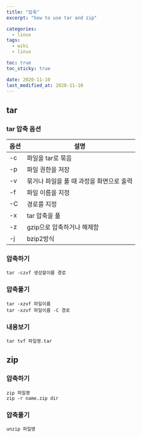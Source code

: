 ```yaml
---
title: "압축"
excerpt: "how to use tar and zip"

categories:
  - linux
tags:
  - wiki
  - linux

toc: true
toc_sticky: true

date: 2020-11-10
last_modified_at: 2020-11-10
---
```

## tar

### tar 압축 옵션
| **옵션** | **설명**                                 |
| -------- | ----------------------------------------|
| -c       | 파일을 tar로 묶음                        |
| -p       | 파일 권한을 저장                         |
| -v       | 묶거나 파일을 풀 때 과정을 화면으로 출력    |
| -f       | 파일 이름을 지정                         |
| -C       | 경로를 지정                              |
| -x       | tar 압축을 풂                            |
| -z       | gzip으로 압축하거나 해제함               |
|   -j     | bzip2방식                              |


### 압축하기
```
tar -czvf 생성할이름 경로
```

### 압축풀기
```
tar -xzvf 파일이름
tar -xzvf 파일이름 -C 경로
```

### 내용보기
```
tar tvf 파일명.tar
```


## zip
### 압축하기
```
zip 파일명
zip -r name.zip dir
```

### 압축풀기
```
unzip 파일명
```
